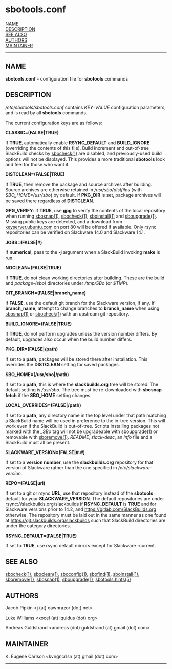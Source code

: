 # sbotools.conf

[NAME](#name)\
[DESCRIPTION](#description)\
[SEE ALSO](#see-also)\
[AUTHORS](#authors)\
[MAINTAINER](#maintainer)

------------------------------------------------------------------------

## NAME

**sbotools.conf** - configuration file for **sbotools** commands

## DESCRIPTION

*/etc/sbotools/sbotools.conf* contains *KEY=VALUE* configuration
parameters, and is read by all **sbotools** commands.

The current configuration keys are as follows:

**CLASSIC=(FALSE\|TRUE)**

If **TRUE**, automatically enable **RSYNC_DEFAULT** and **BUILD_IGNORE**
(overriding the contents of this file). Build increment and out-of-tree
SlackBuild checks by [sbocheck(1)](sbocheck.1.md) are disabled, and previously-used
build options will not be displayed. This provides a more traditional
**sbotools** look and feel for those who want it.

**DISTCLEAN=(FALSE\|TRUE)**

If **TRUE**, then remove the package and source archives after building.
Source archives are otherwise retained in */usr/sbo/distfiles* (with
*SBO_HOME=/usr/sbo*) by default. If **PKG_DIR** is set, package archives
will be saved there regardless of **DISTCLEAN**.

**GPG_VERIFY**: If **TRUE**, use **gpg** to verify the contents of the
local repository when running [sbosnap(1)](sbosnap.1.md), [sbocheck(1)](sbocheck.1.md),
[sboinstall(1)](sboinstall.1.md) and [sboupgrade(1)](sboupgrade.1.md). Missing public keys are
detected, and a download from
[keyserver.ubuntu.com](keyserver.ubuntu.com) on port 80 will be offered
if available. Only rsync repositories can be verified on Slackware 14.0
and Slackware 14.1.

**JOBS=(FALSE\|#)**

If **numerical**, pass to the **-j** argument when a SlackBuild invoking
**make** is run.

**NOCLEAN=(FALSE\|TRUE)**

If **TRUE**, do not clean working directories after building. These are
the build and *package-(sbo)* directories under */tmp/SBo* (or *\$TMP*).

**GIT_BRANCH=(FALSE\|branch_name)**

If **FALSE**, use the default git branch for the Slackware version, if
any. If **branch_name**, attempt to change branches to **branch_name**
when using [sbosnap(1)](sbosnap.1.md) or [sbocheck(1)](sbocheck.1.md) with an upstream git
repository.

**BUILD_IGNORE=(FALSE\|TRUE)**

If **TRUE**, do not perform upgrades unless the version number differs.
By default, upgrades also occur when the build number differs.

**PKG_DIR=(FALSE\|/path)**

If set to a **path**, packages will be stored there after installation.
This overrides the **DISTCLEAN** setting for saved packages.

**SBO_HOME=(/usr/sbo\|/path)**

If set to a **path**, this is where the **slackbuilds.org** tree will be
stored. The default setting is */usr/sbo*. The tree must be
re-downloaded with **sbosnap fetch** if the **SBO_HOME** setting
changes.

**LOCAL_OVERRIDES=(FALSE\|/path)**

If set to a **path**, any directory name in the top level under that
path matching a SlackBuild name will be used in preference to the
in-tree version. This will work even if the SlackBuild is out-of-tree.
Scripts installing packages not marked with the *\_SBo* tag will not be
upgradeable with [sboupgrade(1)](sboupgrade.1.md) or removable with [sboremove(1)](sboremove.1.md).
*README*, *slack-desc*, an *info* file and a SlackBuild must all be
present.

**SLACKWARE_VERSION=(FALSE\|#.#)**

If set to a **version number**, use the **slackbuilds.org** repository
for that version of Slackware rather than the one specified in
*/etc/slackware-version*.

**REPO=(FALSE\|url)**

If set to a git or rsync **URL**, use that repository instead of the
**sbotools** default for your **SLACKWARE_VERSION**. The default
repositories are under rsync://slackbuilds.org/slackbuilds if
**RSYNC_DEFAULT** is **TRUE** and for Slackware versions prior to 14.2,
and <https://gitlab.com/SlackBuilds.org> otherwise. The repository must
be laid out in the same manner as one found at
<https://git.slackbuilds.org/slackbuilds> such that SlackBuild
directories are under the category directories.

**RSYNC_DEFAULT=(FALSE\|TRUE)**

If set to **TRUE**, use rsync default mirrors except for Slackware
-current.

## SEE ALSO

[sbocheck(1)](sbocheck.1.md), [sboclean(1)](sboclean.1.md), [sboconfig(1)](sboconfig.1.md), [sbofind(1)](sbofind.1.md), [sboinstall(1)](sboinstall.1.md),
[sboremove(1)](sboremove.1.md), [sbosnap(1)](sbosnap.1.md), [sboupgrade(1)](sboupgrade.1.md), [sbotools.hints(5)](sbotools.hints.5.md)

## AUTHORS

Jacob Pipkin \<j (at) dawnrazor (dot) net\>

Luke Williams \<xocel (at) iquidus (dot) org\>

Andreas Guldstrand \<andreas (dot) guldstrand (at) gmail (dot) com\>

## MAINTAINER

K. Eugene Carlson \<kvngncrlsn (at) gmail (dot) com\>

------------------------------------------------------------------------

